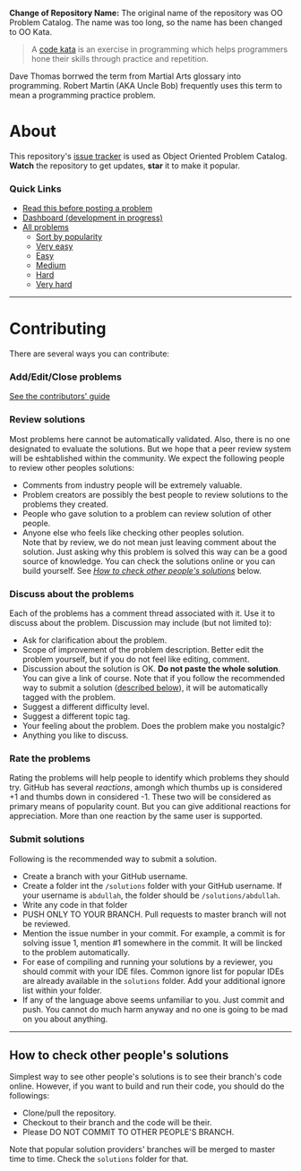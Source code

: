 **Change of Repository Name:** The original name of the repository was OO Problem Catalog. The name was too long, so the name has been changed to OO Kata.
> A [code kata](https://en.wikipedia.org/wiki/Kata_(programming)) is an exercise in programming which helps programmers hone their skills through practice and repetition.

Dave Thomas borrwed the term from Martial Arts glossary into programming. Robert Martin (AKA Uncle Bob) frequently uses this term to mean a programming practice problem.

# About
This repository's [issue tracker](https://github.com/iut-cse/oo-problem-catalog/issues) is used as Object Oriented Problem Catalog. **Watch** the repository to get updates, **star** it to make it popular.

### Quick Links
* [Read this before posting a problem](CONTRIBUTING.md)
* [Dashboard (development in progress)](http://iut-cse.github.io/oo-problem-catalog)
* [All problems](https://github.com/iut-cse/oo-problem-catalog/issues)
  * [Sort by popularity](https://github.com/iut-cse/oo-problem-catalog/issues?q=is%3Aissue+is%3Aopen+sort%3Areactions-%2B1-desc)
  * [Very easy](https://github.com/iut-cse/oo-problem-catalog/issues?q=is%3Aopen+is%3Aissue+label%3A%22Very+Easy%22)
  * [Easy](https://github.com/iut-cse/oo-problem-catalog/issues?q=is%3Aopen+is%3Aissue+label%3AEasy)
  * [Medium](https://github.com/iut-cse/oo-problem-catalog/issues?q=is%3Aopen+is%3Aissue+label%3AMedium)
  * [Hard](https://github.com/iut-cse/oo-problem-catalog/issues?q=is%3Aopen+is%3Aissue+label%3AHard)
  * [Very hard](https://github.com/iut-cse/oo-problem-catalog/issues?q=is%3Aopen+is%3Aissue+label%3A%22Very+Hard%22)

---
# Contributing
There are several ways you can contribute:
### Add/Edit/Close problems
[See the contributors' guide](CONTRIBUTING.md)

### Review solutions
Most problems here cannot be automatically validated. Also, there is no one designated to evaluate the solutions. But we hope that a peer review system will be eshtablished within the community. We expect the following people to review other peoples solutions:
   - Comments from industry people will be extremely valuable.
   - Problem creators are possibly the best people to review solutions to the problems they created.
   - People who gave solution to a problem can review solution of other people.
   - Anyone else who feels like checking other peoples solution.  
   Note that by review, we do not mean just leaving comment about the solution. Just asking why this problem is solved this way can be a good source of knowledge.
   You can check the solutions online or you can build yourself. See [_How to check other people's solutions_](#how-to-check-other-peoples-solutions) below. 

### Discuss about the problems
Each of the problems has a comment thread associated with it. Use it to discuss about the problem. Discussion may include (but not limited to):
   - Ask for clarification about the problem.
   - Scope of improvement of the problem description. Better edit the problem yourself, but if you do not feel like editing, comment.
   - Discussion about the solution is OK. **Do not paste the whole solution**. You can give a link of course. Note that if you follow the recommended way to submit a solution ([described below](#submit-solutions)), it will be automatically tagged with the problem.
   - Suggest a different difficulty level.
   - Suggest a different topic tag.
   - Your feeling about the problem. Does the problem make you nostalgic?
   - Anything you like to discuss.

### Rate the problems
Rating the problems will help people to identify which problems they should try. GitHub has several _reactions_, amongh which thumbs up is considered +1 and thumbs down in considered -1. These two will be considered as primary means of popularity count. But you can give additional reactions for appreciation. More than one reaction by the same user is supported.

### Submit solutions
Following is the recommended way to submit a solution.
   * Create a branch with your GitHub username.
   * Create a folder int the `/solutions` folder with your GitHub username. If your username is `abdullah`, the folder should be `/solutions/abdullah`.
   * Write any code in that folder
   * PUSH ONLY TO YOUR BRANCH. Pull requests to master branch will not be reviewed.
   * Mention the issue number in your commit. For example, a commit is for solving issue 1, mention #1 somewhere in the commit. It will be lincked to the problem automatically.
   * For ease of compiling and running your solutions by a reviewer, you should commit with your IDE files. Common ignore list for popular IDEs are already available in the `solutions` folder. Add your additional ignore list within your folder. 
   * If any of the language above seems unfamiliar to you. Just commit and push. You cannot do much harm anyway and no one is going to be mad on you about anything.

---
## How to check other people's solutions
Simplest way to see other people's solutions is to see their branch's code online. However, if you want to build and run their code, you should do the followings:
* Clone/pull the repository.
* Checkout to their branch and the code will be their.
* Please DO NOT COMMIT TO OTHER PEOPLE'S BRANCH.

Note that popular solution providers' branches will be merged to master time to time. Check the `solutions` folder for that.


